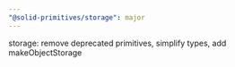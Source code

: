 ```yaml
---
"@solid-primitives/storage": major
---
```


storage: remove deprecated primitives, simplify types, add makeObjectStorage
